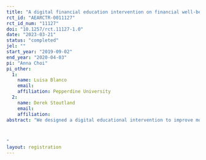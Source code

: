 ```yaml
---
title: "A digital financial education intervention on financial well-being among college students"
rct_id: "AEARCTR-0011127"
rct_id_num: "11127"
doi: "10.1257/rct.11127-1.0"
date: "2023-03-21"
status: "completed"
jel: ""
start_year: "2019-09-02"
end_year: "2020-04-03"
pi: "Anna Choi"
pi_other:
  1:
    name: Luisa Blanco
    email: 
    affiliation: Pepperdine University
  2:
    name: Derek Stoutland
    email: 
    affiliation: 
abstract: "We designed a digital educational intervention to improve money management practices and financial well-being among college students, where we delivered weekly nudges for three months via mobile phone and email to review and complete activities from the online platform CashCourse. We evaluated our intervention using a randomized controlled trial (RCT) and the outcome variables of interest are the financial self-efficacy scale (FSES) and financial health score (FHS).

"
layout: registration
---
```


